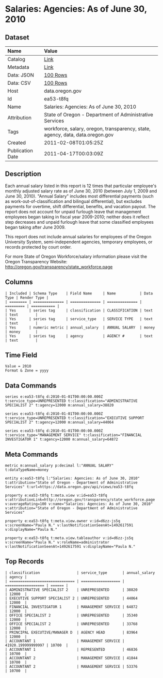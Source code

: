 # Salaries: Agencies: As of June 30, 2010

## Dataset

| Name | Value |
| :--- | :---- |
| Catalog | [Link](https://catalog.data.gov/dataset/salaries-agencies-as-of-june-30-2010-d18db) |
| Metadata | [Link](https://data.oregon.gov/api/views/ea53-t8fq) |
| Data: JSON | [100 Rows](https://data.oregon.gov/api/views/ea53-t8fq/rows.json?max_rows=100) |
| Data: CSV | [100 Rows](https://data.oregon.gov/api/views/ea53-t8fq/rows.csv?max_rows=100) |
| Host | data.oregon.gov |
| Id | ea53-t8fq |
| Name | Salaries: Agencies: As of June 30, 2010 |
| Attribution | State of Oregon - Department of Administrative Services |
| Tags | workforce, salary, oregon, transparency, state, agency, data, data.oregon.gov |
| Created | 2011-02-08T01:05:25Z |
| Publication Date | 2011-04-17T00:03:09Z |

## Description

Each annual salary listed in this report is 12 times that particular employee's monthly adjusted salary rate as of June 30, 2010 (between July 1, 2009 and June 30, 2010). "Annual Salary" includes most differential payments (such as work-out-of-classification and bilingual differential), but excludes payments for overtime, shift differential, benefits, and vacation payout. The report does not account for unpaid furlough leave that management employees began taking in fiscal year 2009-2010; neither does it reflect step decreases and unpaid furlough leave that some classified employees began taking after June 2009.

This report does not include annual salaries for employees of the Oregon University System, semi-independent agencies, temporary employees, or records protected by court order.

For more State of Oregon Workforce/salary information please visit the Oregon Transparency Website: http://oregon.gov/transparency/state_workforce.page

## Columns

```ls
| Included | Schema Type    | Field Name     | Name           | Data Type | Render Type |
| ======== | ============== | ============== | ============== | ========= | =========== |
| Yes      | series tag     | classification | CLASSIFICATION | text      | text        |
| Yes      | series tag     | service_type   | SERVICE TYPE   | text      | text        |
| Yes      | numeric metric | annual_salary  | ANNUAL SALARY  | money     | money       |
| Yes      | series tag     | agency         | AGENCY #       | text      | text        |
```

## Time Field

```ls
Value = 2010
Format & Zone = yyyy
```

## Data Commands

```ls
series e:ea53-t8fq d:2010-01-01T00:00:00.000Z t:service_type=UNREPRESENTED t:classification="ADMINISTRATIVE SPECIALIST 2" t:agency=12000 m:annual_salary=38820

series e:ea53-t8fq d:2010-01-01T00:00:00.000Z t:service_type=UNREPRESENTED t:classification="EXECUTIVE SUPPORT SPECIALIST 2" t:agency=12000 m:annual_salary=44064

series e:ea53-t8fq d:2010-01-01T00:00:00.000Z t:service_type="MANAGEMENT SERVICE" t:classification="FINANCIAL INVESTIGATOR 1" t:agency=12000 m:annual_salary=64872
```

## Meta Commands

```ls
metric m:annual_salary p:decimal l:"ANNUAL SALARY" t:dataTypeName=money

entity e:ea53-t8fq l:"Salaries: Agencies: As of June 30, 2010" t:attribution="State of Oregon - Department of Administrative Services" t:url=https://data.oregon.gov/api/views/ea53-t8fq

property e:ea53-t8fq t:meta.view v:id=ea53-t8fq v:attributionLink=http://oregon.gov/transparency/state_workforce.page v:averageRating=100 v:name="Salaries: Agencies: As of June 30, 2010" v:attribution="State of Oregon - Department of Administrative Services"

property e:ea53-t8fq t:meta.view.owner v:id=d6zz-js5q v:screenName="Paula N." v:lastNotificationSeenAt=1492617591 v:displayName="Paula N."

property e:ea53-t8fq t:meta.view.tableauthor v:id=d6zz-js5q v:screenName="Paula N." v:roleName=administrator v:lastNotificationSeenAt=1492617591 v:displayName="Paula N."
```

## Top Records

```ls
| classification                 | service_type       | annual_salary      | agency | 
| ============================== | ================== | ================== | ====== | 
| ADMINISTRATIVE SPECIALIST 2    | UNREPRESENTED      | 38820              | 12000  | 
| EXECUTIVE SUPPORT SPECIALIST 2 | UNREPRESENTED      | 44064              | 12000  | 
| FINANCIAL INVESTIGATOR 1       | MANAGEMENT SERVICE | 64872              | 12000  | 
| OFFICE SPECIALIST 2            | UNREPRESENTED      | 35340              | 12000  | 
| OFFICE SPECIALIST 2            | UNREPRESENTED      | 33768              | 12000  | 
| PRINCIPAL EXECUTIVE/MANAGER D  | AGENCY HEAD        | 83964              | 12000  | 
| ACCOUNTANT 1                   | MANAGEMENT SERVICE | 41920.199999999997 | 10700  | 
| ACCOUNTANT 1                   | REPRESENTED        | 46836              | 10700  | 
| ACCOUNTANT 2                   | MANAGEMENT SERVICE | 41844              | 10700  | 
| ACCOUNTANT 2                   | MANAGEMENT SERVICE | 53376              | 10700  | 
```